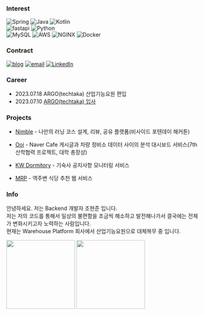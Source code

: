 ### Interest
![Spring](https://img.shields.io/badge/-Spring-6DB33F?style=for-the-badge&logo=Spring&logoColor=fff)
![Java](https://img.shields.io/badge/JAVA-007396?style=for-the-badge&logo=java&logoColor=fff)
![Kotlin](https://img.shields.io/badge/Kotlin-B75EA4?style=for-the-badge&logo=kotlin&logoColor=F6891F) <br>
![fastapi](https://img.shields.io/badge/FastAPI-049593?style=for-the-badge&logo=fastapi&logoColor=white)
![Python](https://img.shields.io/badge/Python-0067A3?style=for-the-badge&logo=python&logoColor=white)<br>
![MySQL](https://img.shields.io/badge/MySQL-4479A1?style=for-the-badge&logo=MySQL&logoColor=white)
![AWS](https://img.shields.io/badge/AWS-232F3E?style=for-the-badge&logo=Amazon%20AWS&logoColor=white)
![NGINX](https://img.shields.io/badge/Nginx-009639?style=for-the-badge&logo=Nginx&logoColor=white)
![Docker](https://img.shields.io/badge/Docker-2496ED?style=for-the-badge&logo=Docker&logoColor=white)


### Contract

<a href="https://tianea.notion.site/Tianea-s-Blog-f850a6d526c3422aabc9f0cec442e604"><img src="https://img.shields.io/badge/Tech%20Blog-000000?style=flat-square&logo=notion&logoColor=white&link=https://www.notion.so/Tianea-s-Blog-f850a6d526c3422aabc9f0cec442e604" alt="blog"/></a>
<a href="mailto:hyunjun2087@gmail.com"><img src="https://img.shields.io/badge/Gmail-d14836?style=flat-square&logo=Gmail&logoColor=white&link=hyunjun2087@gmail.com" alt="email"/></a>
[![LinkedIn](https://img.shields.io/badge/-LinkedIn-0077b5?style=flat-square&logo=linkedin&logoColor=white&link=https://www.linkedin.com/in/taeyang-jin/)](https://www.linkedin.com/in/%ED%98%84%EC%A4%80-%EC%A1%B0-2747a9245/)

### Career
- 2023.07.18 ARGO(techtaka) 산업기능요원 편입
- 2023.07.10 [ARGO(techtaka) 입사](https://www.argoport.com/#FULFILLMENT)

### Projects
- [Nimble](https://github.com/daldal-nimble/Nimble) - 나만의 러닝 코스 설계, 리뷰, 공유 플랫폼(비사이드 포텐데이 해커톤)

- [Ooi](https://github.com/SANHAK-HYUNDAI) - Naver Cafe 게시글과 차량 정비소 데이터 사이의 분석 대시보드 서비스(7th 산학협력 프로젝트, 대학 총장상)

- [KW Dormitory](https://github.com/kw-notice) - 기숙사 공지사항 모니터링 서비스

- [MRP](https://github.com/Project-MPR) - 역주변 식당 추천 웹 서비스


### Info
안녕하세요. 저는 Backend 개발자 조현준 입니다.<br/>
저는 저의 코드를 통해서 일상의 불편함을 조금씩 해소하고 발전해나가서 결국에는 전체가 변화시키고자 노력하는 사람입니다.<br/>
현재는 Warehouse Platform 회사에서 산업기능요원으로 대체복무 중 입니다.<br/>

<img height="180em" src="https://github-readme-stats.vercel.app/api?username=Tianea2160&count_private=true&theme=cobalt&show_icons=true"/>
<img height="180em" src="https://github-readme-stats.vercel.app/api/top-langs/?username=Tianea2160&layout=compact&langs_count=7&theme=cobalt"/>
